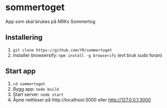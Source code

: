 # sommertoget
App som skal brukes på NRKs Sommertog

## Installering
1. `git clone https://github.com/YR/sommertoget`
2. Installer browsersify: `npm install -g browserify` (evt bruk sudo foran)

## Start app
1. `cd sommertoget`
1. Bygg app: `node build`
2. Start server: `node start`
3. Åpne nettleser på http://localhost:3000 eller http://127.0.0.1:3000